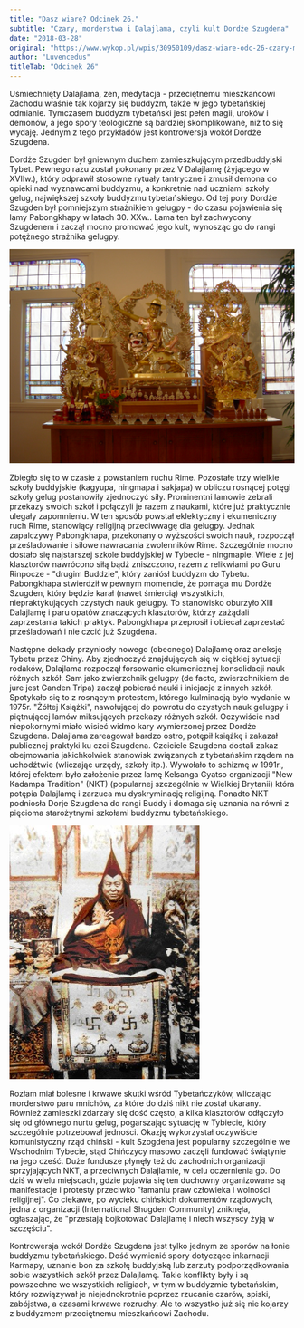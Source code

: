 ```yaml
---
title: "Dasz wiarę? Odcinek 26."
subtitle: "Czary, morderstwa i Dalajlama, czyli kult Dordże Szugdena"
date: "2018-03-28"
original: "https://www.wykop.pl/wpis/30950109/dasz-wiare-odc-26-czary-morderstwa-i-dalajlama-czy/"
author: "Luvencedus"
titleTab: "Odcinek 26"
---
```


Uśmiechnięty Dalajlama, zen, medytacja - przeciętnemu mieszkańcowi Zachodu właśnie tak kojarzy się buddyzm, także w jego tybetańskiej odmianie. Tymczasem buddyzm tybetański jest pełen magii, uroków i demonów, a jego spory teologiczne są bardziej skomplikowane, niż to się wydaję. Jednym z tego przykładów jest kontrowersja wokół Dordże Szugdena.
  
Dordże Szugden był gniewnym duchem zamieszkującym przedbuddyjski Tybet. Pewnego razu został pokonany przez V Dalajlamę (żyjącego w XVIIw.), który odprawił stosowne rytuały tantryczne i zmusił demona do opieki nad wyznawcami buddyzmu, a konkretnie nad uczniami szkoły gelug, największej szkoły buddyzmu tybetańskiego. Od tej pory Dordże Szugden był pomniejszym strażnikiem gelugpy - do czasu pojawienia się lamy Pabongkhapy w latach 30. XXw.. Lama ten był zachwycony Szugdenem i zaczął mocno promować jego kult, wynosząc go do rangi potężnego strażnika gelugpy.
 
![Przedstawienie Dordże Szugdena](../images/odc26/djorde_statue.jpg "Przedstawienie Dordże Szugdena.")
 
Zbiegło się to w czasie z powstaniem ruchu Rime. Pozostałe trzy wielkie szkoły buddyjskie (kagyupa, ningmapa i sakjapa) w obliczu rosnącej potęgi szkoły gelug postanowiły zjednoczyć siły. Prominentni lamowie zebrali przekazy swoich szkół i połączyli je razem z naukami, które już praktycznie ulegały zapomnieniu. W ten sposób powstał eklektyczny i ekumeniczny ruch Rime, stanowiący religijną przeciwwagę dla gelugpy. Jednak zapalczywy Pabongkhapa, przekonany o wyższości swoich nauk, rozpoczął prześladowanie i siłowe nawracania zwolenników Rime. Szczególnie mocno dostało się najstarszej szkole buddyjskiej w Tybecie - ningmapie. Wiele z jej klasztorów nawrócono siłą bądź zniszczono, razem z relikwiami po Guru Rinpocze - "drugim Buddzie", który zaniósł buddyzm do Tybetu. Pabongkhapa stwierdził w pewnym momencie, że pomaga mu Dordże Szugden, który będzie karał (nawet śmiercią) wszystkich, niepraktykujących czystych nauk gelugpy. To stanowisko oburzyło XIII Dalajlamę i paru opatów znaczących klasztorów, którzy zażądali zaprzestania takich praktyk. Pabongkhapa przeprosił i obiecał zaprzestać prześladowań i nie czcić już Szugdena.
 
Następne dekady przyniosły nowego (obecnego) Dalajlamę oraz aneksję Tybetu przez Chiny. Aby zjednoczyć znajdujących się w ciężkiej sytuacji rodaków, Dalajlama rozpoczął forsowanie ekumenicznej konsolidacji nauk różnych szkół. Sam jako zwierzchnik gelugpy (de facto, zwierzchnikiem de jure jest Ganden Tripa) zaczął pobierać nauki i inicjacje z innych szkół. Spotykało się to z rosnącym protestem, którego kulminacją było wydanie w 1975r. "Żółtej Książki", nawołującej do powrotu do czystych nauk gelugpy i piętnującej lamów miksujących przekazy różnych szkół. Oczywiście nad niepokornymi miało wisieć widmo kary wymierzonej przez Dordże Szugdena. Dalajlama zareagował bardzo ostro, potępił książkę i zakazał publicznej praktyki ku czci Szugdena. Czciciele Szugdena dostali zakaz obejmowania jakichkolwiek stanowisk związanych z tybetańskim rządem na uchodźtwie (wliczając urzędy, szkoły itp.). Wywołało to schizmę w 1991r., której efektem było założenie przez lamę Kelsanga Gyatso organizacji "New Kadampa Tradition" (NKT) (popularnej szczególnie w Wielkiej Brytanii) która potępia Dalajlamę i zarzuca mu dyskryminację religijną. Ponadto NKT podniosła Dorje Szugdena do rangi Buddy i domaga się uznania na równi z pięcioma starożytnymi szkołami buddyzmu tybetańskiego.
  
![Lama Pabongkhapa](../images/odc26/lama_pabongka.jpg "Lama Pabongkhapa.")

Rozłam miał bolesne i krwawe skutki wśród Tybetańczyków, wliczając morderstwo paru mnichów, za które do dziś nikt nie został ukarany. Również zamieszki zdarzały się dość często, a kilka klasztorów odłączyło się od głównego nurtu gelug, pogarszając sytuację w Tybiecie, który szczególnie potrzebował jedności. Okazję wykorzystał oczywiście komunistyczny rząd chiński - kult Szogdena jest popularny szczególnie we Wschodnim Tybecie, stąd Chińczycy masowo zaczęli fundować świątynie na jego cześć. Duże fundusze płynęły też do zachodnich organizacji sprzyjających NKT, a przeciwnych Dalajlamie, w celu oczernienia go. Do dziś w wielu miejscach, gdzie pojawia się ten duchowny organizowane są manifestacje i protesty przeciwko "łamaniu praw człowieka i wolności religijnej". Co ciekawe, po wycieku chińskich dokumentów rządowych, jedna z organizacji (International Shugden Community) zniknęła, ogłaszając, że "przestają bojkotować Dalajlamę i niech wszyscy żyją w szczęściu".

Kontrowersja wokół Dordże Szugdena jest tylko jednym ze sporów na łonie buddyzmu tybetańskiego. Dość wymienić spory dotyczące inkarnacji Karmapy, uznanie bon za szkołę buddyjską lub zarzuty podporządkowania sobie wszystkich szkół przez Dalajlamę. Takie konflikty były i są powszechne we wszystkich religiach, w tym w buddyzmie tybetańskim, który rozwiązywał je niejednokrotnie poprzez rzucanie czarów, spiski, zabójstwa, a czasami krwawe rozruchy. Ale to wszystko już się nie kojarzy z buddyzmem przeciętnemu mieszkańcowi Zachodu.

